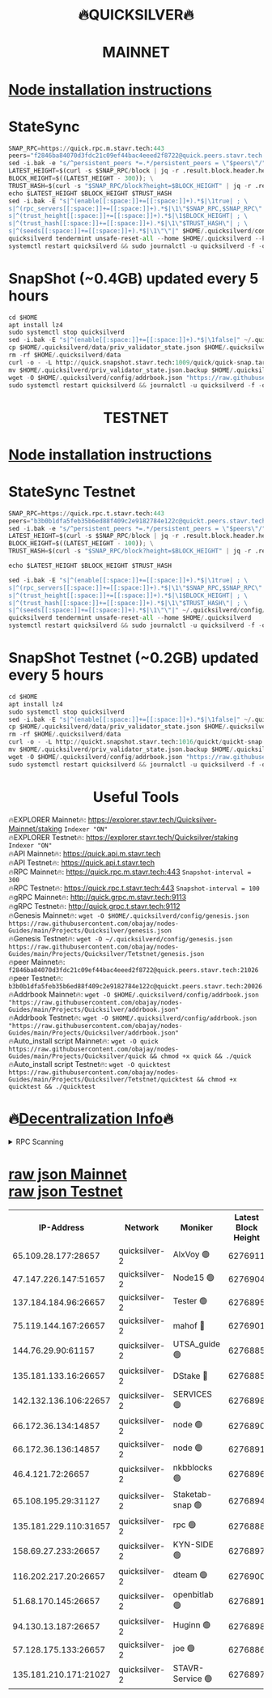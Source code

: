 <h1 align="center"> 🔥QUICKSILVER🔥</h1>

<h1 align="center"> MAINNET</h1>

[Node installation instructions](https://github.com/obajay/nodes-Guides/tree/main/Projects/Quicksilver)
=

# StateSync
```python
SNAP_RPC=https://quick.rpc.m.stavr.tech:443
peers="f2846ba84070d3fdc21c09ef44bac4eeed2f8722@quick.peers.stavr.tech:21026"
sed -i.bak -e "s/^persistent_peers *=.*/persistent_peers = \"$peers\"/" $HOME/.quicksilverd/config/config.toml
LATEST_HEIGHT=$(curl -s $SNAP_RPC/block | jq -r .result.block.header.height); \
BLOCK_HEIGHT=$((LATEST_HEIGHT - 300)); \
TRUST_HASH=$(curl -s "$SNAP_RPC/block?height=$BLOCK_HEIGHT" | jq -r .result.block_id.hash)
echo $LATEST_HEIGHT $BLOCK_HEIGHT $TRUST_HASH
sed -i.bak -E "s|^(enable[[:space:]]+=[[:space:]]+).*$|\1true| ; \
s|^(rpc_servers[[:space:]]+=[[:space:]]+).*$|\1\"$SNAP_RPC,$SNAP_RPC\"| ; \
s|^(trust_height[[:space:]]+=[[:space:]]+).*$|\1$BLOCK_HEIGHT| ; \
s|^(trust_hash[[:space:]]+=[[:space:]]+).*$|\1\"$TRUST_HASH\"| ; \
s|^(seeds[[:space:]]+=[[:space:]]+).*$|\1\"\"|" $HOME/.quicksilverd/config/config.toml
quicksilverd tendermint unsafe-reset-all --home $HOME/.quicksilverd --keep-addr-book
systemctl restart quicksilverd && sudo journalctl -u quicksilverd -f -o cat
```

# SnapShot (~0.4GB) updated every 5 hours
```python
cd $HOME
apt install lz4
sudo systemctl stop quicksilverd
sed -i.bak -E "s|^(enable[[:space:]]+=[[:space:]]+).*$|\1false|" ~/.quicksilverd/config/config.toml
cp $HOME/.quicksilverd/data/priv_validator_state.json $HOME/.quicksilverd/priv_validator_state.json.backup
rm -rf $HOME/.quicksilverd/data
curl -o - -L http://quick.snapshot.stavr.tech:1009/quick/quick-snap.tar.lz4 | lz4 -c -d - | tar -x -C $HOME/.quicksilverd --strip-components 2
mv $HOME/.quicksilverd/priv_validator_state.json.backup $HOME/.quicksilverd/data/priv_validator_state.json
wget -O $HOME/.quicksilverd/config/addrbook.json "https://raw.githubusercontent.com/obajay/nodes-Guides/main/Projects/Quicksilver/addrbook.json"
sudo systemctl restart quicksilverd && journalctl -u quicksilverd -f -o cat
```

<h1 align="center"> TESTNET</h1>

[Node installation instructions](https://github.com/obajay/nodes-Guides/tree/main/Projects/Quicksilver/Tetstnet)
=

# StateSync Testnet
```python
SNAP_RPC=https://quick.rpc.t.stavr.tech:443
peers="b3b0b1dfa5feb35b6ed88f409c2e9182784e122c@quickt.peers.stavr.tech:20026"
sed -i.bak -e "s/^persistent_peers *=.*/persistent_peers = \"$peers\"/" $HOME/.quicksilverd/config/config.toml
LATEST_HEIGHT=$(curl -s $SNAP_RPC/block | jq -r .result.block.header.height); \
BLOCK_HEIGHT=$((LATEST_HEIGHT - 100)); \
TRUST_HASH=$(curl -s "$SNAP_RPC/block?height=$BLOCK_HEIGHT" | jq -r .result.block_id.hash)

echo $LATEST_HEIGHT $BLOCK_HEIGHT $TRUST_HASH

sed -i.bak -E "s|^(enable[[:space:]]+=[[:space:]]+).*$|\1true| ; \
s|^(rpc_servers[[:space:]]+=[[:space:]]+).*$|\1\"$SNAP_RPC,$SNAP_RPC\"| ; \
s|^(trust_height[[:space:]]+=[[:space:]]+).*$|\1$BLOCK_HEIGHT| ; \
s|^(trust_hash[[:space:]]+=[[:space:]]+).*$|\1\"$TRUST_HASH\"| ; \
s|^(seeds[[:space:]]+=[[:space:]]+).*$|\1\"\"|" ~/.quicksilverd/config/config.toml
quicksilverd tendermint unsafe-reset-all --home $HOME/.quicksilverd
systemctl restart quicksilverd && sudo journalctl -u quicksilverd -f -o cat

```

# SnapShot Testnet (~0.2GB) updated every 5 hours
```python
cd $HOME
apt install lz4
sudo systemctl stop quicksilverd
sed -i.bak -E "s|^(enable[[:space:]]+=[[:space:]]+).*$|\1false|" ~/.quicksilverd/config/config.toml
cp $HOME/.quicksilverd/data/priv_validator_state.json $HOME/.quicksilverd/priv_validator_state.json.backup
rm -rf $HOME/.quicksilverd/data
curl -o - -L http://quickt.snapshot.stavr.tech:1016/quickt/quickt-snap.tar.lz4 | lz4 -c -d - | tar -x -C $HOME/.quicksilverd --strip-components 2
mv $HOME/.quicksilverd/priv_validator_state.json.backup $HOME/.quicksilverd/data/priv_validator_state.json
wget -O $HOME/.quicksilverd/config/addrbook.json "https://raw.githubusercontent.com/obajay/nodes-Guides/main/Projects/Quicksilver/Tetstnet/addrbook.json"
sudo systemctl restart quicksilverd && journalctl -u quicksilverd -f -o cat
```
 <h1 align="center"> Useful Tools</h1>

🔥EXPLORER Mainnet🔥:        https://explorer.stavr.tech/Quicksilver-Mainnet/staking    `Indexer "ON"` \
🔥EXPLORER Testnet🔥:        https://explorer.stavr.tech/Quicksilver/staking	        `Indexer "ON"` \
🔥API Mainnet🔥: 			 https://quick.api.m.stavr.tech \
🔥API Testnet🔥: 			 https://quick.api.t.stavr.tech \
🔥RPC Mainnet🔥:             https://quick.rpc.m.stavr.tech:443              `Snapshot-interval = 300` \
🔥RPC Testnet🔥:             https://quick.rpc.t.stavr.tech:443              `Snapshot-interval = 100` \
🔥gRPC Mainnet🔥:                    http://quick.grpc.m.stavr.tech:9113 \
🔥gRPC Testnet🔥:                    http://quick.grpc.t.stavr.tech:9112 \
🔥Genesis Mainnet🔥: `wget -O $HOME/.quicksilverd/config/genesis.json https://raw.githubusercontent.com/obajay/nodes-Guides/main/Projects/Quicksilver/genesis.json` \
🔥Genesis Testnet🔥: `wget -O ~/.quicksilverd/config/genesis.json https://raw.githubusercontent.com/obajay/nodes-Guides/main/Projects/Quicksilver/Tetstnet/genesis.json` \
🔥peer Mainnet🔥:					 `f2846ba84070d3fdc21c09ef44bac4eeed2f8722@quick.peers.stavr.tech:21026` \
🔥peer Testnet🔥:					 `b3b0b1dfa5feb35b6ed88f409c2e9182784e122c@quickt.peers.stavr.tech:20026` \
🔥Addrbook Mainnet🔥:    ```wget -O $HOME/.quicksilverd/config/addrbook.json "https://raw.githubusercontent.com/obajay/nodes-Guides/main/Projects/Quicksilver/addrbook.json"``` \
🔥Addrbook Testnet🔥:    ```wget -O $HOME/.quicksilverd/config/addrbook.json "https://raw.githubusercontent.com/obajay/nodes-Guides/main/Projects/Quicksilver/addrbook.json"``` \
🔥Auto_install script Mainnet🔥: ```wget -O quick https://raw.githubusercontent.com/obajay/nodes-Guides/main/Projects/Quicksilver/quick && chmod +x quick && ./quick``` \
🔥Auto_install script Testnet🔥: ```wget -O quicktest https://raw.githubusercontent.com/obajay/nodes-Guides/main/Projects/Quicksilver/Tetstnet/quicktest && chmod +x quicktest && ./quicktest```

🔥[Decentralization Info](https://github.com/obajay/StateSync-snapshots/tree/main/Projects/Quicksilver/Decentralization)🔥
=

<details>
<summary>RPC Scanning</summary>

<h2 align="center"> We scan nodes in real time every 4 hours. And we provide the final result of RPC endpoints.
We cannot influence the operation of these nodes in any way. </h2>


```python
If Voting Power is higher than 0 --> then the Node is a validator of the network and may be subject to attack and be a potential threat to the chain.
```
```python
We marked such validators with a red symbol
```

</details>

[raw json Mainnet](https://rpc-check.quickm.stavr.tech/quickm/rpc-quickm-result.json) \
[raw json Testnet](https://github.com/obajay/StateSync-snapshots/tree/main/Projects/Quicksilver/Rpc-Check-Testnet)
=


<table><tr><th>IP-Address</th><th>Network</th><th>Moniker</th><th>Latest Block Height</th><th>Earliest Block Height</th><th>Catching Up</th><th>Tx Index</th><th>Voting Power</th><th>Scan Time</th></tr><tr><td>65.109.28.177:28657</td><td>quicksilver-2</td><td>AlxVoy 🟢</td><td>6276911</td><td>3562001</td><td>False</td><td>off</td><td>0</td><td>2024-03-06T14:53:29.114139377UTC</td></tr><tr><td>47.147.226.147:51657</td><td>quicksilver-2</td><td>Node15 🟢</td><td>6276904</td><td>5151648</td><td>False</td><td>off</td><td>0</td><td>2024-03-06T14:52:49.992102396UTC</td></tr><tr><td>137.184.184.96:26657</td><td>quicksilver-2</td><td>Tester 🟢</td><td>6276895</td><td>5550692</td><td>False</td><td>off</td><td>0</td><td>2024-03-06T14:51:53.242233019UTC</td></tr><tr><td>75.119.144.167:26657</td><td>quicksilver-2</td><td>mahof 🔴</td><td>6276901</td><td>5654794</td><td>False</td><td>on</td><td>287584</td><td>2024-03-06T14:52:32.404464952UTC</td></tr><tr><td>144.76.29.90:61157</td><td>quicksilver-2</td><td>UTSA_guide 🟢</td><td>6276885</td><td>5743301</td><td>False</td><td>on</td><td>0</td><td>2024-03-06T14:50:59.759814775UTC</td></tr><tr><td>135.181.133.16:26657</td><td>quicksilver-2</td><td>DStake 🔴</td><td>6276885</td><td>5807001</td><td>False</td><td>on</td><td>79670</td><td>2024-03-06T14:50:59.261085144UTC</td></tr><tr><td>142.132.136.106:22657</td><td>quicksilver-2</td><td>SERVICES 🟢</td><td>6276898</td><td>5920001</td><td>False</td><td>on</td><td>0</td><td>2024-03-06T14:52:13.247906225UTC</td></tr><tr><td>66.172.36.134:14857</td><td>quicksilver-2</td><td>node 🟢</td><td>6276890</td><td>5950756</td><td>False</td><td>on</td><td>0</td><td>2024-03-06T14:51:28.513175325UTC</td></tr><tr><td>66.172.36.136:14857</td><td>quicksilver-2</td><td>node 🟢</td><td>6276891</td><td>5950756</td><td>False</td><td>on</td><td>0</td><td>2024-03-06T14:51:31.350473111UTC</td></tr><tr><td>46.4.121.72:26657</td><td>quicksilver-2</td><td>nkbblocks 🟢</td><td>6276896</td><td>6056301</td><td>False</td><td>on</td><td>0</td><td>2024-03-06T14:52:01.817017811UTC</td></tr><tr><td>65.108.195.29:31127</td><td>quicksilver-2</td><td>Staketab-snap 🟢</td><td>6276894</td><td>6075001</td><td>False</td><td>off</td><td>0</td><td>2024-03-06T14:51:46.268230766UTC</td></tr><tr><td>135.181.229.110:31657</td><td>quicksilver-2</td><td>rpc 🟢</td><td>6276888</td><td>6133480</td><td>False</td><td>on</td><td>0</td><td>2024-03-06T14:51:15.073427179UTC</td></tr><tr><td>158.69.27.233:26657</td><td>quicksilver-2</td><td>KYN-SIDE 🟢</td><td>6276897</td><td>6159001</td><td>False</td><td>on</td><td>0</td><td>2024-03-06T14:52:08.529239051UTC</td></tr><tr><td>116.202.217.20:26657</td><td>quicksilver-2</td><td>dteam 🟢</td><td>6276900</td><td>6169501</td><td>False</td><td>on</td><td>0</td><td>2024-03-06T14:52:23.984186841UTC</td></tr><tr><td>51.68.170.145:26657</td><td>quicksilver-2</td><td>openbitlab 🟢</td><td>6276891</td><td>6169975</td><td>False</td><td>on</td><td>0</td><td>2024-03-06T14:51:35.725062755UTC</td></tr><tr><td>94.130.13.187:26657</td><td>quicksilver-2</td><td>Huginn 🟢</td><td>6276898</td><td>6231630</td><td>False</td><td>on</td><td>0</td><td>2024-03-06T14:52:13.480767058UTC</td></tr><tr><td>57.128.175.133:26657</td><td>quicksilver-2</td><td>joe 🟢</td><td>6276886</td><td>6246344</td><td>False</td><td>on</td><td>0</td><td>2024-03-06T14:51:02.061407615UTC</td></tr><tr><td>135.181.210.171:21027</td><td>quicksilver-2</td><td>STAVR-Service 🟢</td><td>6276897</td><td>6274001</td><td>False</td><td>on</td><td>0</td><td>2024-03-06T14:52:08.894178618UTC</td></tr></table>
